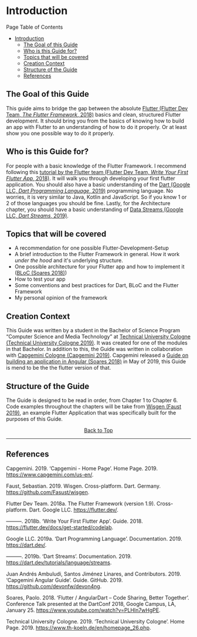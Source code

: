 # Introduction

Page Table of Contents
- [Introduction](#introduction)
  - [The Goal of this Guide](#the-goal-of-this-guide)
  - [Who is this Guide for?](#who-is-this-guide-for)
  - [Topics that will be covered](#topics-that-will-be-covered)
  - [Creation Context](#creation-context)
  - [Structure of the Guide](#structure-of-the-guide)
  - [References](#references)


## The Goal of this Guide
This guide aims to bridge the gap between the absolute [Flutter (Flutter Dev Team, _The Flutter Framework_, 2018)](https://flutter.dev/) basics and clean, structured Flutter development. It should bring you from the basics of knowing how to build an app with Flutter to an understanding of how to do it properly. Or at least show you one possible way to do it properly.

## Who is this Guide for?
For people with a basic knowledge of the Flutter Framework. I recommend following this [tutorial by the Flutter team (Flutter Dev Team, _Write Your First Flutter App_, 2018)](https://flutter.dev/docs/get-started/codelab). It will walk you through developing your first flutter application. You should also have a basic understanding of the [Dart (Google LLC, _Dart Programming Language_, 2019)](https://dart.dev/) programming language. No worries, it is very similar to Java, Kotlin and JavaScript. So if you know 1 or 2 of those languages you should be fine. Lastly, for the Architecture chapter, you should have a basic understanding of  [Data Streams (Google LLC, _Dart Streams_, 2019)](https://dart.dev/tutorials/language/streams).

## Topics that will be covered 
- A recommendation for one possible Flutter-Development-Setup
- A brief introduction to the Flutter Framework in general. How it work _under the hood_ and it's underlying structure.
- One possible architecture for your Flutter app and how to implement it ([BLoC (Soares 2018)](https://www.youtube.com/watch?v=PLHln7wHgPE))
- How to test your app
- Some conventions and best practices for Dart, BLoC and the Flutter Framework
- My personal opinion of the framework

## Creation Context
This Guide was written by a student in the Bachelor of Science Program “Computer Science and Media Technology” at [Technical University Cologne (Technical University Cologne 2019)](https://www.th-koeln.de/en/homepage_26.php). It was created for one of the modules in that Bachelor. In addition to this, the Guide was written in collaboration with [Capgemini Cologne (Capgemini 2019)](https://www.capgemini.com/us-en/). Capgemini released a [Guide on building an application in Angular (Soares 2018)](https://github.com/devonfw/devon4ng) in May of 2019, this Guide is mend to be the the flutter version of that.

## Structure of the Guide
The Guide is designed to be read in order, from Chapter 1 to Chapter 6. Code examples throughout the chapters will  be take from [Wisgen (Faust 2019)](https://github.com/Fasust/wisgen), an example Flutter Application that was specifically built for the purposes of this Guide.

<p align="center"><a href="#">Back to Top</a></center></p>

---
## References
Capgemini. 2019. ‘Capgemini - Home Page’. Home Page. 2019. https://www.capgemini.com/us-en/.

Faust, Sebastian. 2019. Wisgen. Cross-platform. Dart. Germany. https://github.com/Fasust/wisgen.

Flutter Dev Team. 2018a. The Flutter Framework (version 1.9). Cross-platform. Dart. Google LLC. https://flutter.dev/.

———. 2018b. ‘Write Your First Flutter App’. Guide. 2018. https://flutter.dev/docs/get-started/codelab.

Google LLC. 2019a. ‘Dart Programming Language’. Documentation. 2019. https://dart.dev/.

———. 2019b. ‘Dart Streams’. Documentation. 2019. https://dart.dev/tutorials/language/streams.

Juan Andrés Ambuludi, Santos Jiménez Linares, and Contributors. 2019. ‘Capgemini Angular Guide’. Guide. GitHub. 2019. https://github.com/devonfw/devon4ng.

Soares, Paolo. 2018. ‘Flutter / AngularDart – Code Sharing, Better Together’. Conference Talk presented at the DartConf 2018, Google Campus, LA, January 25. https://www.youtube.com/watch?v=PLHln7wHgPE.

Technical University Cologne. 2019. ‘Technical University Cologne’. Home Page. 2019. https://www.th-koeln.de/en/homepage_26.php.
